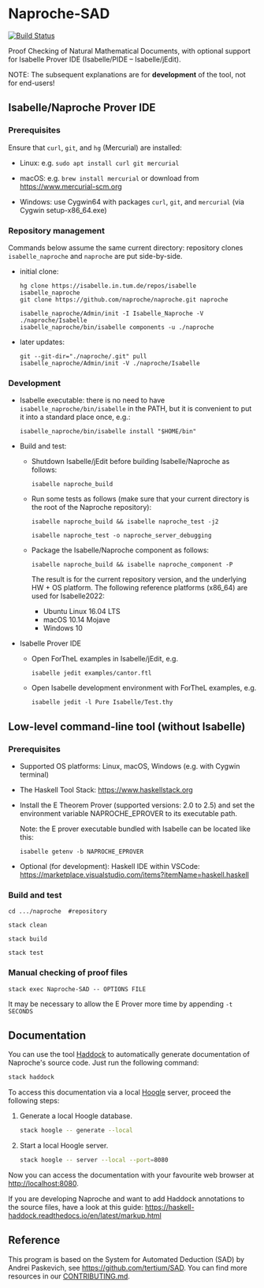 # Naproche-SAD

[![Build Status](https://travis-ci.com/anfelor/Naproche-SAD.svg?branch=master)](https://travis-ci.com/anfelor/Naproche-SAD)

Proof Checking of Natural Mathematical Documents, with optional support
for Isabelle Prover IDE (Isabelle/PIDE – Isabelle/jEdit).


NOTE: The subsequent explanations are for **development** of the tool, not for end-users!


## Isabelle/Naproche Prover IDE

### Prerequisites

Ensure that `curl`, `git`, and `hg` (Mercurial) are installed:

  * Linux: e.g. `sudo apt install curl git mercurial`

  * macOS: e.g. `brew install mercurial` or download from https://www.mercurial-scm.org

  * Windows: use Cygwin64 with packages `curl`, `git`, and `mercurial` (via Cygwin setup-x86_64.exe)


### Repository management

Commands below assume the same current directory: repository clones
`isabelle_naproche` and `naproche` are put side-by-side.

* initial clone:

      hg clone https://isabelle.in.tum.de/repos/isabelle isabelle_naproche
      git clone https://github.com/naproche/naproche.git naproche

      isabelle_naproche/Admin/init -I Isabelle_Naproche -V ./naproche/Isabelle
      isabelle_naproche/bin/isabelle components -u ./naproche


* later updates:

      git --git-dir="./naproche/.git" pull
      isabelle_naproche/Admin/init -V ./naproche/Isabelle


### Development

* Isabelle executable: there is no need to have `isabelle_naproche/bin/isabelle`
in the PATH, but it is convenient to put it into a standard place once, e.g.:

      isabelle_naproche/bin/isabelle install "$HOME/bin"


* Build and test:

  - Shutdown Isabelle/jEdit before building Isabelle/Naproche as follows:

        isabelle naproche_build


  - Run some tests as follows (make sure that your current directory is the root of the Naproche repository):

        isabelle naproche_build && isabelle naproche_test -j2

        isabelle naproche_test -o naproche_server_debugging


  - Package the Isabelle/Naproche component as follows:

        isabelle naproche_build && isabelle naproche_component -P


    The result is for the current repository version, and the underlying
    HW + OS platform. The following reference platforms (x86_64) are
    used for Isabelle2022:

      - Ubuntu Linux 16.04 LTS
      - macOS 10.14 Mojave
      - Windows 10

* Isabelle Prover IDE

    - Open ForTheL examples in Isabelle/jEdit, e.g.

          isabelle jedit examples/cantor.ftl


    - Open Isabelle development environment with ForTheL examples, e.g.

          isabelle jedit -l Pure Isabelle/Test.thy



## Low-level command-line tool (without Isabelle)

### Prerequisites

  * Supported OS platforms: Linux, macOS, Windows (e.g. with Cygwin terminal)

  * The Haskell Tool Stack: https://www.haskellstack.org

  * Install the E Theorem Prover (supported versions: 2.0 to 2.5) and
    set the environment variable NAPROCHE_EPROVER to its executable
    path.

    Note: the E prover executable bundled with Isabelle can be located
    like this:

      ```
      isabelle getenv -b NAPROCHE_EPROVER
      ```

  * Optional (for development): Haskell IDE within VSCode:
    https://marketplace.visualstudio.com/items?itemName=haskell.haskell


### Build and test

    cd .../naproche  #repository

    stack clean

    stack build

    stack test



### Manual checking of proof files


    stack exec Naproche-SAD -- OPTIONS FILE


  It may be necessary to allow the E Prover more time by appending `-t SECONDS`


## Documentation

You can use the tool [Haddock][1] to automatically generate documentation of
Naproche's source code.
Just run the following command:

  ```sh
  stack haddock
  ```

To access this documentation via a local [Hoogle][2] server, proceed the
following steps:

  1.  Generate a local Hoogle database.

      ```sh
      stack hoogle -- generate --local
      ```

  2.  Start a local Hoogle server.

      ```sh
      stack hoogle -- server --local --port=8080
      ```

Now you can access the documentation with your favourite web browser at
<http://localhost:8080>.

If you are developing Naproche and want to add Haddock annotations to the source files, have a look at this guide:
<https://haskell-haddock.readthedocs.io/en/latest/markup.html>


## Reference ##

This program is based on the System for Automated Deduction (SAD) by
Andrei Paskevich, see https://github.com/tertium/SAD.
You can find more resources in our [CONTRIBUTING.md](CONTRIBUTING.md).


[1]: <https://haskell-haddock.readthedocs.io/en/latest/>
[2]: <https://wiki.haskell.org/Hoogle>
